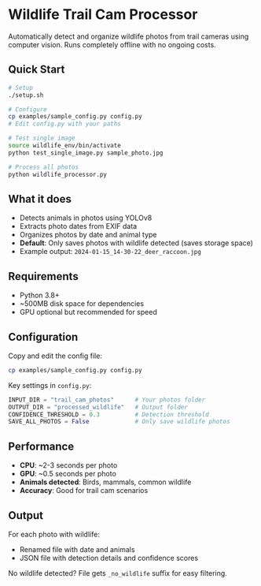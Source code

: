 # Wildlife Trail Cam Processor

Automatically detect and organize wildlife photos from trail cameras using computer vision. Runs completely offline with no ongoing costs.

## Quick Start

```bash
# Setup
./setup.sh

# Configure
cp examples/sample_config.py config.py
# Edit config.py with your paths

# Test single image
source wildlife_env/bin/activate
python test_single_image.py sample_photo.jpg

# Process all photos
python wildlife_processor.py
```

## What it does

- Detects animals in photos using YOLOv8
- Extracts photo dates from EXIF data
- Organizes photos by date and animal type
- **Default**: Only saves photos with wildlife detected (saves storage space)
- Example output: `2024-01-15_14-30-22_deer_raccoon.jpg`

## Requirements

- Python 3.8+
- ~500MB disk space for dependencies
- GPU optional but recommended for speed

## Configuration

Copy and edit the config file:
```bash
cp examples/sample_config.py config.py
```

Key settings in `config.py`:
```python
INPUT_DIR = "trail_cam_photos"      # Your photos folder
OUTPUT_DIR = "processed_wildlife"   # Output folder
CONFIDENCE_THRESHOLD = 0.3          # Detection threshold
SAVE_ALL_PHOTOS = False             # Only save wildlife photos
```

## Performance

- **CPU**: ~2-3 seconds per photo
- **GPU**: ~0.5 seconds per photo  
- **Animals detected**: Birds, mammals, common wildlife
- **Accuracy**: Good for trail cam scenarios

## Output

For each photo with wildlife:
- Renamed file with date and animals
- JSON file with detection details and confidence scores

No wildlife detected? File gets `_no_wildlife` suffix for easy filtering.